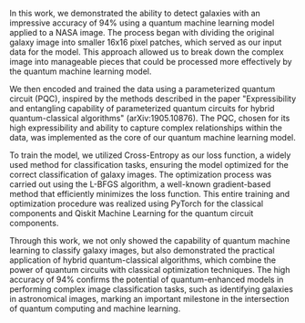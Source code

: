 In this work, we demonstrated the ability to detect galaxies with an impressive accuracy of 94% using a quantum machine learning model applied to a NASA image. The process began with dividing the original galaxy image into smaller 16x16 pixel patches, which served as our input data for the model. This approach allowed us to break down the complex image into manageable pieces that could be processed more effectively by the quantum machine learning model.

We then encoded and trained the data using a parameterized quantum circuit (PQC), inspired by the methods described in the paper "Expressibility and entangling capability of parameterized quantum circuits for hybrid quantum-classical algorithms" (arXiv:1905.10876). The PQC, chosen for its high expressibility and ability to capture complex relationships within the data, was implemented as the core of our quantum machine learning model.

To train the model, we utilized Cross-Entropy as our loss function, a widely used method for classification tasks, ensuring the model optimized for the correct classification of galaxy images. The optimization process was carried out using the L-BFGS algorithm, a well-known gradient-based method that efficiently minimizes the loss function. This entire training and optimization procedure was realized using PyTorch for the classical components and Qiskit Machine Learning for the quantum circuit components.

Through this work, we not only showed the capability of quantum machine learning to classify galaxy images, but also demonstrated the practical application of hybrid quantum-classical algorithms, which combine the power of quantum circuits with classical optimization techniques. The high accuracy of 94% confirms the potential of quantum-enhanced models in performing complex image classification tasks, such as identifying galaxies in astronomical images, marking an important milestone in the intersection of quantum computing and machine learning.